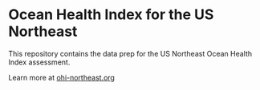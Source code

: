 # Ocean Health Index for the US Northeast

This repository contains the data prep for the US Northeast Ocean Health Index assessment.

Learn more at [ohi-northeast.org](http://www.ohi-northeast.org/)